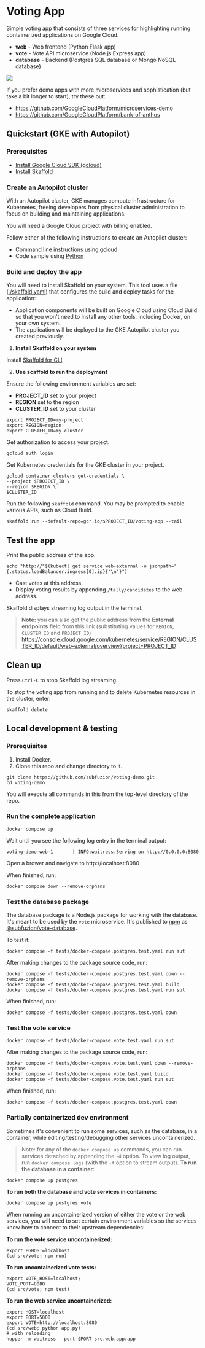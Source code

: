 # Voting App

Simple voting app that consists of three services for highlighting running
containerized applications on Google Cloud.

- **web** - Web frontend (Python Flask app)
- **vote** - Vote API microservice (Node.js Express app)
- **database** - Backend (Postgres SQL database or Mongo NoSQL database)

![](images/voting-app.png)

If you prefer demo apps with more microservices and sophistication (but take a bit
longer to start), try these out:

 - https://github.com/GoogleCloudPlatform/microservices-demo
 - https://github.com/GoogleCloudPlatform/bank-of-anthos

## Quickstart (GKE with Autopilot)

### Prerequisites

- [Install Google Cloud SDK (gcloud)](https://cloud.google.com/sdk/docs/install)
- [Install Skaffold](https://skaffold.dev/docs/install/)

### Create an Autopilot cluster

With an Autopilot cluster, GKE manages compute infrastructure for Kubernetes,
freeing developers from physical cluster administration to focus on building and
maintaining applications.

You will need a Google Cloud project with billing enabled.

Follow either of the following instructions to create an Autopilot cluster:

- Command line instructions using [gcloud](./scripts/gcloud)
- Code sample using [Python](./scripts/python)

### Build and deploy the app

You will need to install Skaffold on your system. This tool uses a file
([./skaffold.yaml](./skaffold.yaml)) that configures the build and deploy tasks
for the application:

- Application components will be built on Google Cloud using Cloud Build so
  that you won't need to install any other tools, including Docker, on your 
  own system.
- The application will be deployed to the GKE Autopilot cluster you created 
  previously.


1. **Install Skaffold on your system**

Install [Skaffold for CLI](https://skaffold.dev/).

2. **Use scaffold to run the deployment**

Ensure the following environment variables are set:

- **PROJECT_ID** set to your project
- **REGION** set to the region
- **CLUSTER_ID** set to your cluster

```text
export PROJECT_ID=my-project
export REGION=region
export CLUSTER_ID=my-cluster
```

Get authorization to access your project.

```text
gcloud auth login
```

Get Kubernetes credentials for the GKE cluster in your project.

```text
gcloud container clusters get-credentials \
--project $PROJECT_ID \
--region $REGION \
$CLUSTER_ID
```

Run the following `skaffold` command. You may be prompted to enable various
APIs, such as Cloud Build.

```text
skaffold run --default-repo=gcr.io/$PROJECT_ID/voting-app --tail
```

## Test the app

Print the public address of the app.

```text
echo "http://"$(kubectl get service web-external -o jsonpath="{.status.loadBalancer.ingress[0].ip}{'\n'}")
```

- Cast votes at this address.
- Display voting results by appending `/tally/candidates` to the web address.

Skaffold displays streaming log output in the terminal.

> **Note:** you can also get the public address from the **External endpoints** field from this
> link (substituting values for `REGION`, `CLUSTER_ID` and `PROJECT_ID`)
> https://console.cloud.google.com/kubernetes/service/REGION/CLUSTER_ID/default/web-external/overview?project=PROJECT_ID
## Clean up

Press `Ctrl-C` to stop Skaffold log streaming.

To stop the voting app from running and to delete Kubernetes resources in the cluster, enter:

```text
skaffold delete
```

## Local development & testing

### Prerequisites

1. Install Docker.
2. Clone this repo and change directory to it.

```text
git clone https://github.com/subfuzion/voting-demo.git
cd voting-demo
```

You will execute all commands in this from the top-level directory of the repo.

### Run the complete application

```text
docker compose up
```

Wait until you see the following log entry in the terminal output:

```text
voting-demo-web-1       | INFO:waitress:Serving on http://0.0.0.0:8080
```

Open a brower and navigate to http://localhost:8080

When finished, run:

```text
docker compose down --remove-orphans
```

### Test the database package

The database package is a Node.js package for working with the database. It's
meant to be used by the `vote` microservice. It's published to
[npm](npmjs.com) as
[@subfuzion/vote-database](https://www.npmjs.com/package/@subfuzion/vote-database).

To test it:

```text
docker compose -f tests/docker-compose.postgres.test.yaml run sut
```

After making changes to the package source code, run:

```text
docker compose -f tests/docker-compose.postgres.test.yaml down --remove-orphans
docker compose -f tests/docker-compose.postgres.test.yaml build
docker compose -f tests/docker-compose.postgres.test.yaml run sut
```

When finished, run:

```text
docker compose -f tests/docker-compose.postgres.test.yaml down
```

### Test the vote service

```text
docker compose -f tests/docker-compose.vote.test.yaml run sut
```

After making changes to the package source code, run:

```text
docker compose -f tests/docker-compose.vote.test.yaml down --remove-orphans
docker compose -f tests/docker-compose.vote.test.yaml build
docker compose -f tests/docker-compose.vote.test.yaml run sut
```

When finished, run:

```text
docker compose -f tests/docker-compose.postgres.test.yaml down
```

### Partially containerized dev environment

Sometimes it's convenient to run some services, such as the database, in a
container, while editing/testing/debugging other services uncontainerized.

> Note: for any of the `docker compose up` commands, you can run services
> detached by appending the `-d` option. To view log output, run
> `docker compose logs` (with the `-f` option to stream output).
**To run the database in a container:**

```text
docker compose up postgres
```

**To run both the database and vote services in containers:**

```text
docker compose up postgres vote
```

When running an uncontainerized version of either the vote or the web services,
you will need to set certain environment variables so the services know how to
connect to their upstream dependencies:

**To run the vote service uncontainerized:**

```text
export PGHOST=localhost
(cd src/vote; npm run)
```

**To run uncontainerized vote tests:**

```text
export VOTE_HOST=localhost;
VOTE_PORT=8080
(cd src/vote; npm test)
```

**To run the web service uncontainerized:**

```text
export HOST=localhost
export PORT=5000
export VOTE=http://localhost:8080
(cd src/web; python app.py)
# with reloading
hupper -m waitress --port $PORT src.web.app:app
```
